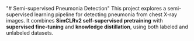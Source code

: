 "# Semi-supervised Pneumonia Detection" 
This project explores a semi-supervised learning pipeline for detecting pneumonia from chest X-ray images. It combines **SimCLRv2 self-supervised pretraining** with **supervised fine-tuning** and **knowledge distillation**, using both labeled and unlabeled datasets.
